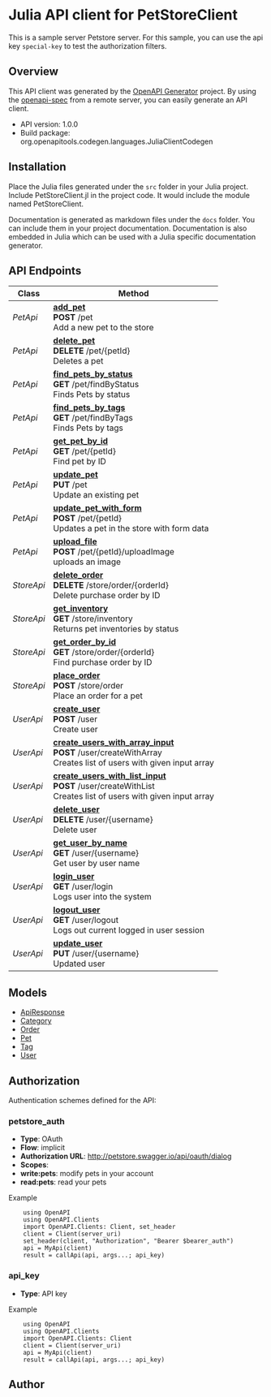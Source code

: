 # Julia API client for PetStoreClient

This is a sample server Petstore server. For this sample, you can use the api key `special-key` to test the authorization filters.

## Overview
This API client was generated by the [OpenAPI Generator](https://openapi-generator.tech) project.  By using the [openapi-spec](https://openapis.org) from a remote server, you can easily generate an API client.

- API version: 1.0.0
- Build package: org.openapitools.codegen.languages.JuliaClientCodegen


## Installation
Place the Julia files generated under the `src` folder in your Julia project. Include PetStoreClient.jl in the project code.
It would include the module named PetStoreClient.

Documentation is generated as markdown files under the `docs` folder. You can include them in your project documentation.
Documentation is also embedded in Julia which can be used with a Julia specific documentation generator.

## API Endpoints

Class | Method
------------ | -------------
*PetApi* | [**add_pet**](docs/PetApi.md#add_pet)<br/>**POST** /pet<br/>Add a new pet to the store
*PetApi* | [**delete_pet**](docs/PetApi.md#delete_pet)<br/>**DELETE** /pet/{petId}<br/>Deletes a pet
*PetApi* | [**find_pets_by_status**](docs/PetApi.md#find_pets_by_status)<br/>**GET** /pet/findByStatus<br/>Finds Pets by status
*PetApi* | [**find_pets_by_tags**](docs/PetApi.md#find_pets_by_tags)<br/>**GET** /pet/findByTags<br/>Finds Pets by tags
*PetApi* | [**get_pet_by_id**](docs/PetApi.md#get_pet_by_id)<br/>**GET** /pet/{petId}<br/>Find pet by ID
*PetApi* | [**update_pet**](docs/PetApi.md#update_pet)<br/>**PUT** /pet<br/>Update an existing pet
*PetApi* | [**update_pet_with_form**](docs/PetApi.md#update_pet_with_form)<br/>**POST** /pet/{petId}<br/>Updates a pet in the store with form data
*PetApi* | [**upload_file**](docs/PetApi.md#upload_file)<br/>**POST** /pet/{petId}/uploadImage<br/>uploads an image
*StoreApi* | [**delete_order**](docs/StoreApi.md#delete_order)<br/>**DELETE** /store/order/{orderId}<br/>Delete purchase order by ID
*StoreApi* | [**get_inventory**](docs/StoreApi.md#get_inventory)<br/>**GET** /store/inventory<br/>Returns pet inventories by status
*StoreApi* | [**get_order_by_id**](docs/StoreApi.md#get_order_by_id)<br/>**GET** /store/order/{orderId}<br/>Find purchase order by ID
*StoreApi* | [**place_order**](docs/StoreApi.md#place_order)<br/>**POST** /store/order<br/>Place an order for a pet
*UserApi* | [**create_user**](docs/UserApi.md#create_user)<br/>**POST** /user<br/>Create user
*UserApi* | [**create_users_with_array_input**](docs/UserApi.md#create_users_with_array_input)<br/>**POST** /user/createWithArray<br/>Creates list of users with given input array
*UserApi* | [**create_users_with_list_input**](docs/UserApi.md#create_users_with_list_input)<br/>**POST** /user/createWithList<br/>Creates list of users with given input array
*UserApi* | [**delete_user**](docs/UserApi.md#delete_user)<br/>**DELETE** /user/{username}<br/>Delete user
*UserApi* | [**get_user_by_name**](docs/UserApi.md#get_user_by_name)<br/>**GET** /user/{username}<br/>Get user by user name
*UserApi* | [**login_user**](docs/UserApi.md#login_user)<br/>**GET** /user/login<br/>Logs user into the system
*UserApi* | [**logout_user**](docs/UserApi.md#logout_user)<br/>**GET** /user/logout<br/>Logs out current logged in user session
*UserApi* | [**update_user**](docs/UserApi.md#update_user)<br/>**PUT** /user/{username}<br/>Updated user


## Models

 - [ApiResponse](docs/ApiResponse.md)
 - [Category](docs/Category.md)
 - [Order](docs/Order.md)
 - [Pet](docs/Pet.md)
 - [Tag](docs/Tag.md)
 - [User](docs/User.md)


<a name="authorization"></a>
## Authorization

Authentication schemes defined for the API:
<a name="petstore_auth"></a>
### petstore_auth
- **Type**: OAuth
- **Flow**: implicit
- **Authorization URL**: http://petstore.swagger.io/api/oauth/dialog
- **Scopes**: 
 - **write:pets**: modify pets in your account
 - **read:pets**: read your pets

Example
```
    using OpenAPI
    using OpenAPI.Clients
    import OpenAPI.Clients: Client, set_header
    client = Client(server_uri)
    set_header(client, "Authorization", "Bearer $bearer_auth")
    api = MyApi(client)
    result = callApi(api, args...; api_key)
```
<a name="api_key"></a>
### api_key
- **Type**: API key

Example
```
    using OpenAPI
    using OpenAPI.Clients
    import OpenAPI.Clients: Client
    client = Client(server_uri)
    api = MyApi(client)
    result = callApi(api, args...; api_key)
```

## Author



